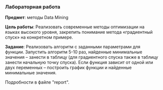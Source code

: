 ### Лабораторная работа

**Предмет**: методы Data Mining

**Цель работы**: Реализовать современные методы оптимизации на языках высокого уровня, закрепить понимание метода «градиентный спуск» на конкретном примере.

**Задание**: Реализовать алгоритм с заданными параметрами для функции. Запустить алгоритм 5-10 раз, найденные минимальные значения – занести в таблицу (для градиентного спуска также в таблицу занести начальную точку спуска). Если функция зависит от одной или двух переменных – построить график функции и найденные минимальные значения.

Подробности в файле "report".
